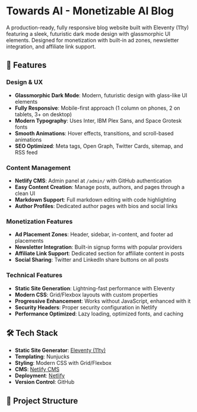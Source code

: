 # Towards AI - Monetizable AI Blog

A production-ready, fully responsive blog website built with Eleventy (11ty) featuring a sleek, futuristic dark mode design with glassmorphic UI elements. Designed for monetization with built-in ad zones, newsletter integration, and affiliate link support.

## 🚀 Features

### Design & UX
- **Glassmorphic Dark Mode**: Modern, futuristic design with glass-like UI elements
- **Fully Responsive**: Mobile-first approach (1 column on phones, 2 on tablets, 3+ on desktop)
- **Modern Typography**: Uses Inter, IBM Plex Sans, and Space Grotesk fonts
- **Smooth Animations**: Hover effects, transitions, and scroll-based animations
- **SEO Optimized**: Meta tags, Open Graph, Twitter Cards, sitemap, and RSS feed

### Content Management
- **Netlify CMS**: Admin panel at `/admin/` with GitHub authentication
- **Easy Content Creation**: Manage posts, authors, and pages through a clean UI
- **Markdown Support**: Full markdown editing with code highlighting
- **Author Profiles**: Dedicated author pages with bios and social links

### Monetization Features
- **Ad Placement Zones**: Header, sidebar, in-content, and footer ad placements
- **Newsletter Integration**: Built-in signup forms with popular providers
- **Affiliate Link Support**: Dedicated section for affiliate content in posts
- **Social Sharing**: Twitter and LinkedIn share buttons on all posts

### Technical Features
- **Static Site Generation**: Lightning-fast performance with Eleventy
- **Modern CSS**: Grid/Flexbox layouts with custom properties
- **Progressive Enhancement**: Works without JavaScript, enhanced with it
- **Security Headers**: Proper security configuration in Netlify
- **Performance Optimized**: Lazy loading, optimized fonts, and caching

## 🛠️ Tech Stack

- **Static Site Generator**: [Eleventy (11ty)](https://www.11ty.dev/)
- **Templating**: Nunjucks
- **Styling**: Modern CSS with Grid/Flexbox
- **CMS**: [Netlify CMS](https://www.netlifycms.org/)
- **Deployment**: [Netlify](https://www.netlify.com/)
- **Version Control**: GitHub

## 📁 Project Structure

